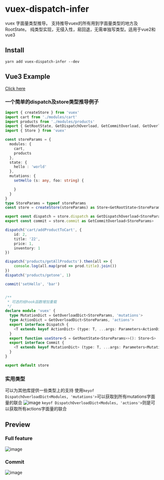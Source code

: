 # vuex-dispatch-infer
vuex 字面量类型推导。
支持推导vuex的所有用到字面量类型的地方及RootState。
纯类型实现，无侵入性，易回退，无需单独写类型。适用于vue2和vue3
## Install
`yarn add vuex-dispatch-infer --dev`
## Vue3 Example
[Click here](./example)
### 一个简单的dispatch及store类型推导例子
```typescript
import { createStore } from 'vuex'
import cart from './modules/cart'
import products from './modules/products'
import { GetRootState, GetDispatchOverload, GetCommitOverload, GetOverloadDict } from 'vuex-dispatch-infer'
import { Store } from 'vuex'

const storeParams = {
  modules: {
    cart,
    products
  },
  state: {
    hello : 'world'
  },
  mutations: {
    setHello (s: any, foo: string) {

    }
  }
}
type StoreParams = typeof storeParams
const store = createStore(storeParams) as Store<GetRootState<StoreParams>>

export const dispatch = store.dispatch as GetDispatchOverload<StoreParams> // 单独导出相对hook能检查的更严格
export const commit = store.commit as GetCommitOverload<StoreParams>

dispatch('cart/addProductToCart', {
    id: 2,
    title: '22',
    price: 1,
    inventory: 1
})

dispatch('products/getAllProducts').then(all => {
    console.log(all.map(prod => prod.title).join())
})
dispatch('products/getone', 1)

commit('setHello', 'bar')


/**
 * 可选的给hook函数增加重载
 */
declare module 'vuex' {
  type MutationDict = GetOverloadDict<StoreParams, 'mutations'>
  type ActionDict = GetOverloadDict<StoreParams, 'actions'>
  export interface Dispatch {
    <T extends keyof ActionDict> (type: T, ...args: Parameters<ActionDict[T]>): ReturnType<ActionDict[T]>
  }
  export function useStore<S = GetRootState<StoreParams>>(): Store<S>
  export interface Commit {
    <T extends keyof MutationDict> (type: T, ...args: Parameters<MutationDict[T]>) : void
  }
}

export default store

```
### 实用类型
可以为其他库提供一些类型上的支持
使用`keyof DispatchOverloadDict<Modules, 'mutations'>`可以获取到所有mutations字面量的联合
![image](https://user-images.githubusercontent.com/25872019/121627208-81bf1700-caa9-11eb-90e0-5d8f51c372dd.png)
`keyof DispatchOverloadDict<Modules, 'actions'>`则是可以获取所有actions字面量的联合

## Preview
### Full feature
![image](https://user-images.githubusercontent.com/25872019/105982567-68a56300-60d2-11eb-955f-c9bcf4f21695.png)

### Commit
![image](https://user-images.githubusercontent.com/25872019/118070670-ecacfd80-b3d8-11eb-923b-2d338c6a12fa.png)



